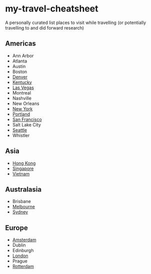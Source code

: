 # my-travel-cheatsheet
A personally curated list places to visit while travelling (or potentially travelling to and did forward research)

## Americas
* Ann Arbor
* Atlanta
* Austin
* Boston
* [Denver](denver.md)
* [Kentucky](kentucky.md)
* [Las Vegas](las-vegas.md)
* Montreal
* Nashville
* New Orleans
* [New York](new-york-city.md)
* [Portland](portland.md)
* [San Francisco](san-francisco.md)
* Salt Lake City
* [Seattle](seattle.md)
* Whistler

## Asia
* [Hong Kong](hong-kong.md)
* [Singapore](singapore.md)
* [Vietnam](vietnam.md)

## Australasia
* Brisbane
* [Melbourne](melbourne.md)
* [Sydney](sydney.md)

## Europe
* [Amsterdam](amsterdam.md)
* Dublin
* Edinburgh
* [London](london.md)
* Prague
* [Rotterdam](rotterdam.md)
